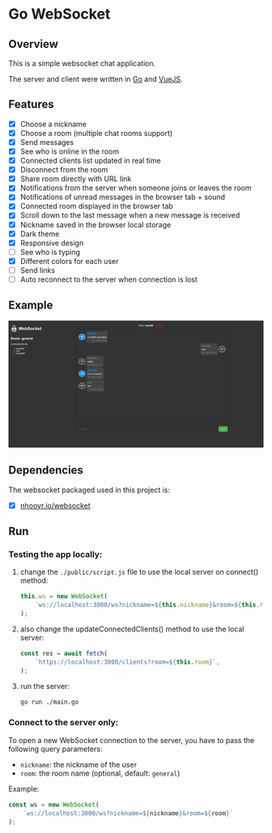 # Go WebSocket

## Overview

This is a simple websocket chat application.

The server and client were written in [Go](https://golang.org) and [VueJS](https://vuejs.org).

## Features

- [x] Choose a nickname
- [x] Choose a room (multiple chat rooms support)
- [x] Send messages
- [x] See who is online in the room
- [x] Connected clients list updated in real time
- [x] Disconnect from the room
- [x] Share room directly with URL link
- [x] Notifications from the server when someone joins or leaves the room
- [x] Notifications of unread messages in the browser tab + sound
- [x] Connected room displayed in the browser tab
- [x] Scroll down to the last message when a new message is received
- [x] Nickname saved in the browser local storage
- [x] Dark theme
- [x] Responsive design
- [ ] See who is typing
- [x] Different colors for each user
- [ ] Send links
- [ ] Auto reconnect to the server when connection is lost

## Example

![example](./docs/example_darkmode.png)

## Dependencies

The websocket packaged used in this project is:

- [x] [nhooyr.io/websocket](https://github.com/nhooyr/websocket)

## Run

### Testing the app locally:

1. change the `./public/script.js` file to use the local server on connect() method:

    ```javascript
    this.ws = new WebSocket(
        `ws://localhost:3000/ws?nickname=${this.nickname}&room=${this.room}`
    );
    ```

2. also change the updateConnectedClients() method to use the local server:

    ```javascript
    const res = await fetch(
        `https://localhost:3000/clients?room=${this.room}`,
    );
    ```

3. run the server:

    ```bash
    go run ./main.go
    ```

### Connect to the server only:

To open a new WebSocket connection to the server, you have to pass the following query parameters:

- `nickname`: the nickname of the user
- `room`: the room name (optional, default: `general`)

Example:

```javascript
const ws = new WebSocket(
    `ws://localhost:3000/ws?nickname=${nickname}&room=${room}`
);
```

